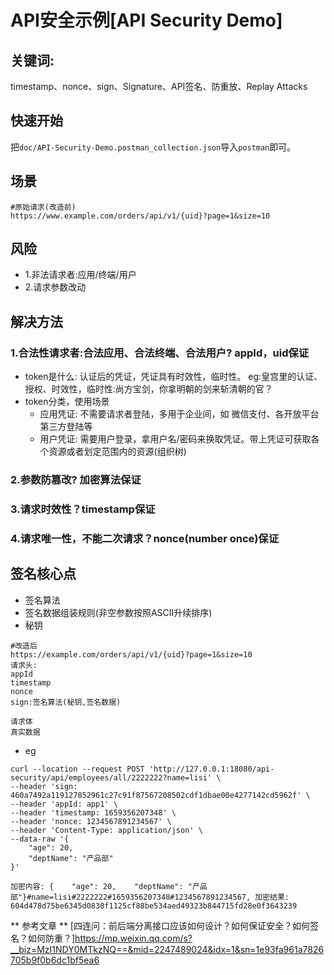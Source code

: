 # API安全示例[API Security Demo]
## 关键词: 
timestamp、nonce、sign、Signature、API签名、防重放、Replay Attacks

## 快速开始
把`doc/API-Security-Demo.postman_collection.json`导入`postman`即可。

## 场景
```
#原始请求(改造前)
https://www.example.com/orders/api/v1/{uid}?page=1&size=10
```

## 风险
* 1.非法请求者:应用/终端/用户
* 2.请求参数改动
## 解决方法
### 1.合法性请求者:合法应用、合法终端、合法用户? appId，uid保证
- token是什么: 认证后的凭证，凭证具有时效性，临时性。 eg:皇宫里的认证、授权、时效性，临时性:尚方宝剑，你拿明朝的剑来斩清朝的官？
- token分类，使用场景
  - 应用凭证: 不需要请求者登陆，多用于企业间，如 微信支付、各开放平台第三方登陆等
  - 用户凭证: 需要用户登录，拿用户名/密码来换取凭证。带上凭证可获取各个资源或者划定范围内的资源(组织树)
### 2.参数防篡改? 加密算法保证
### 3.请求时效性？timestamp保证
### 4.请求唯一性，不能二次请求？nonce(number once)保证

## 签名核心点
* 签名算法
* 签名数据组装规则(非空参数按照ASCII升续排序)
* 秘钥

```
#改造后
https://example.com/orders/api/v1/{uid}?page=1&size=10
请求头:
appId
timestamp
nonce
sign:签名算法(秘钥,签名数据)

请求体
真实数据
```

* eg
```crul
curl --location --request POST 'http://127.0.0.1:18080/api-security/api/employees/all/2222222?name=lisi' \
--header 'sign: 460a7492a119127852961c27c91f87567208502cdf1dbae00e4277142cd5962f' \
--header 'appId: app1' \
--header 'timestamp: 1659356207348' \
--header 'nonce: 1234567891234567' \
--header 'Content-Type: application/json' \
--data-raw '{
    "age": 20,
    "deptName": "产品部"
}'

加密内容: {    "age": 20,    "deptName": "产品部"}#name=lisi#2222222#1659356207348#1234567891234567, 加密结果: 604d478d75be6345d0830f1125cf88be534aed49323b844715fd28e0f3643239
```

** 参考文章 **
[四连问：前后端分离接口应该如何设计？如何保证安全？如何签名？如何防重？]https://mp.weixin.qq.com/s?__biz=MzI1NDY0MTkzNQ==&mid=2247489024&idx=1&sn=1e93fa961a7826705b9f0b6dc1bf5ea6

